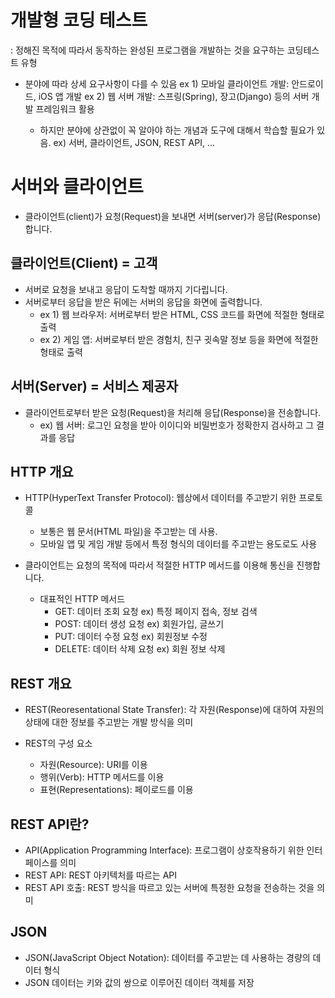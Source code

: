 # 개발형 코딩 테스트

: 정해진 목적에 따라서 동작하는 완성된 프로그램을 개발하는 것을 요구하는 코딩테스트 유형

- 분야에 따라 상세 요구사항이 다를 수 있음
  ex 1) 모바일 클라이언트 개발: 안드로이드, iOS 앱 개발
  ex 2) 웹 서버 개발: 스프링(Spring), 장고(Django) 등의 서버 개발 프레임워크 활용

  - 하지만 분야에 상관없이 꼭 알아야 하는 개념과 도구에 대해서 학습할 필요가 있음.
    ex) 서버, 클라이언트, JSON, REST API, ...

# 서버와 클라이언트

- 클라이언트(client)가 요청(Request)을 보내면 서버(server)가 응답(Response) 합니다.

## 클라이언트(Client) = 고객

- 서버로 요청을 보내고 응답이 도착할 때까지 기다립니다.
- 서버로부터 응답을 받은 뒤에는 서버의 응답을 화면에 출력합니다.
  - ex 1) 웹 브라우저: 서버로부터 받은 HTML, CSS 코드를 화면에 적절한 형태로 출력
  - ex 2) 게임 앱: 서버로부터 받은 경험치, 친구 귓속말 정보 등을 화면에 적절한 형태로 출력

## 서버(Server) = 서비스 제공자

- 클라이언트로부터 받은 요청(Request)을 처리해 응답(Response)을 전송합니다.
  - ex) 웹 서버: 로그인 요청을 받아 이이디와 비밀번호가 정확한지 검사하고 그 결과를 응답

## HTTP 개요

- HTTP(HyperText Transfer Protocol): 웹상에서 데이터를 주고받기 위한 프로토콜

  - 보통은 웹 문서(HTML 파일)을 주고받는 데 사용.
  - 모바일 앱 및 게임 개발 등에서 특정 형식의 데이터를 주고받는 용도로도 사용

- 클라이언트는 요청의 목적에 따라서 적절한 HTTP 메서드를 이용해 통신을 진행합니다.
  - 대표적인 HTTP 메서드
    - GET: 데이터 조회 요청
      ex) 특정 페이지 접속, 정보 검색
    - POST: 데이터 생성 요청
      ex) 회원가입, 글쓰기
    - PUT: 데이터 수정 요청
      ex) 회원정보 수정
    - DELETE: 데이터 삭제 요청
      ex) 회원 정보 삭제

## REST 개요

- REST(Reoresentational State Transfer): 각 자원(Response)에 대하여 자원의 상태에 대한 정보를 주고받는 개발 방식을 의미

- REST의 구성 요소
  - 자원(Resource): URI를 이용
  - 행위(Verb): HTTP 메서드를 이용
  - 표현(Representations): 페이로드를 이용

## REST API란?

- API(Application Programming Interface): 프로그램이 상호작용하기 위한 인터페이스를 의미
- REST API: REST 아키텍처를 따르는 API
- REST API 호출: REST 방식을 따르고 있는 서버에 특정한 요청을 전송하는 것을 의미

## JSON

- JSON(JavaScript Object Notation): 데이터를 주고받는 데 사용하는 경량의 데이터 형식
- JSON 데이터는 키와 값의 쌍으로 이루어진 데이터 객체를 저장
